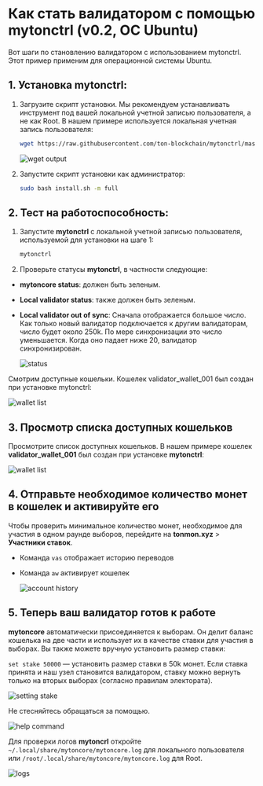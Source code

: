 # Как стать валидатором с помощью mytonctrl (v0.2, ОС Ubuntu)

Вот шаги по становлению валидатором с использованием mytonctrl. Этот пример применим для операционной системы Ubuntu.

## 1. Установка mytonctrl:

1. Загрузите скрипт установки. Мы рекомендуем устанавливать инструмент под вашей локальной учетной записью пользователя, а не как Root. В нашем примере используется локальная учетная запись пользователя:

    ```sh
    wget https://raw.githubusercontent.com/ton-blockchain/mytonctrl/master/scripts/install.sh
    ```

    ![wget output](https://raw.githubusercontent.com/ton-blockchain/mytonctrl/master/screens/manual-ubuntu_wget-ls_ru.png)

2. Запустите скрипт установки как администратор:

    ```sh
    sudo bash install.sh -m full
    ```

## 2. Тест на работоспособность:

1. Запустите **mytonctrl** с локальной учетной записью пользователя, используемой для установки на шаге 1:

    ```sh
    mytonctrl
    ```

2. Проверьте статусы **mytonctrl**, в частности следующие:

* **mytoncore status**: должен быть зеленым.
* **Local validator status**: также должен быть зеленым.
* **Local validator out of sync**: Сначала отображается большое число. Как только новый валидатор подключается к другим валидаторам, число будет около 250k. По мере синхронизации это число уменьшается. Когда оно падает ниже 20, валидатор синхронизирован.

    ![status](https://raw.githubusercontent.com/ton-blockchain/mytonctrl/master/screens/mytonctrl-status.png)

Смотрим доступные кошельки. Кошелек validator_wallet_001 был создан при установке mytonctrl:

![wallet list](https://raw.githubusercontent.com/ton-blockchain/mytonctrl/master/screens/manual-ubuntu_mytonctrl-wl_ru.png)

## 3. Просмотр списка доступных кошельков
Просмотрите список доступных кошельков. В нашем примере кошелек **validator_wallet_001** был создан при установке **mytonctrl**:

![wallet list](https://raw.githubusercontent.com/ton-blockchain/mytonctrl/master/screens/manual-ubuntu_mytonctrl-wl_ru.png)

## 4. Отправьте необходимое количество монет в кошелек и активируйте его
Чтобы проверить минимальное количество монет, необходимое для участия в одном раунде выборов, перейдите на **tonmon.xyz** > **Участники ставок**.

* Команда `vas` отображает историю переводов
* Команда `aw` активирует кошелек

    ![account history](https://raw.githubusercontent.com/ton-blockchain/mytonctrl/master/screens/manual-ubuntu_mytonctrl-vas-aw_ru.png)

## 5. Теперь ваш валидатор готов к работе
**mytoncore** автоматически присоединяется к выборам. Он делит баланс кошелька на две части и использует их в качестве ставки для участия в выборах. Вы также можете вручную установить размер ставки:

`set stake 50000` — установить размер ставки в 50k монет. Если ставка принята и наш узел становится валидатором, ставку можно вернуть только на вторых выборах (согласно правилам электората).

![setting stake](https://raw.githubusercontent.com/ton-blockchain/mytonctrl/master/screens/manual-ubuntu_mytonctrl-set_ru.png)

Не стесняйтесь обращаться за помощью.

![help command](https://raw.githubusercontent.com/ton-blockchain/mytonctrl/master/screens/manual-ubuntu_mytonctrl-help_ru.png)

Для проверки логов **mytoncrl** откройте `~/.local/share/mytoncore/mytoncore.log` для локального пользователя или `/root/.local/share/mytoncore/mytoncore.log` для Root.

![logs](https://raw.githubusercontent.com/ton-blockchain/mytonctrl/master/screens/manual-ubuntu_mytoncore-log.png)